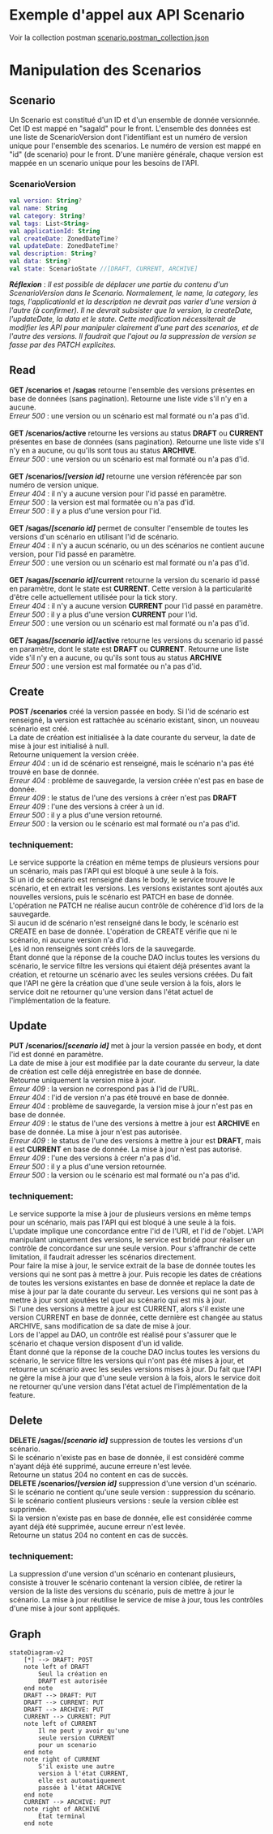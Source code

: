 # Exemple d'appel aux API Scenario

Voir la collection postman [scenario.postman_collection.json](./scenario.postman_collection.json)

# Manipulation des Scenarios

## Scenario
Un Scenario est constitué d'un ID et d'un ensemble de donnée versionnée.
Cet ID est mappé en "sagaId" pour le front.
L'ensemble des données est une liste de ScenarioVersion dont l'identifiant est un numéro de version unique pour l'ensemble des scenarios.
Le numéro de version est mappé en "id" (de scenario) pour le front.
D'une manière générale, chaque version est mappée en un scenario unique pour les besoins de l'API.

### ScenarioVersion
```Kotlin
val version: String?
val name: String
val category: String?
val tags: List<String>
val applicationId: String
val createDate: ZonedDateTime?
val updateDate: ZonedDateTime?
val description: String?
val data: String?
val state: ScenarioState //[DRAFT, CURRENT, ARCHIVE]
```

***Réflexion*** :
_Il est possible de déplacer une partie du contenu d'un ScenarioVersion dans le Scenario. Normalement, le name, la category, les tags, l'applicationId et la description ne devrait pas varier d'une version à l'autre (à confirmer). Il ne devrait subsister que la version, la createDate, l'updateDate, la data et le state. Cette modification nécessiterait de modifier les API pour manipuler clairement d'une part des scenarios, et de l'autre des versions. Il faudrait que l'ajout ou la suppression de version se fasse par des PATCH explicites._

## Read
**GET /scenarios** et **/sagas** retourne l'ensemble des versions présentes en base de données (sans pagination). Retourne une liste vide s'il n'y en a aucune.<br>
_Erreur 500_ : une version ou un scénario est mal formaté ou n'a pas d'id.<br>
<br>
**GET /scenarios/active** retourne les versions au status **DRAFT** ou **CURRENT** présentes en base de données (sans pagination). Retourne une liste vide s'il n'y en a aucune, ou qu'ils sont tous au status **ARCHIVE**.<br>
_Erreur 500_ : une version ou un scénario est mal formaté ou n'a pas d'id.<br>
<br>
**GET /scenarios/_[version id]_** retourne une version référencée par son numéro de version unique.<br>
_Erreur 404_ : il n'y a aucune version pour l'id passé en paramètre.<br>
_Erreur 500_ : la version est mal formatée ou n'a pas d'id.<br>
_Erreur 500_ : il y a plus d'une version pour l'id.<br>
<br>
**GET /sagas/_[scenario id]_** permet de consulter l'ensemble de toutes les versions d'un scénario en utilisant l'id de scénario.<br>
_Erreur 404_ : il n'y a aucun scénario, ou un des scénarios ne contient aucune version, pour l'id passé en paramètre.<br>
_Erreur 500_ : une version ou un scénario est mal formaté ou n'a pas d'id.<br>
<br>
**GET /sagas/_[scenario id]_/current** retourne la version du scenario id passé en paramètre, dont le state est **CURRENT**. Cette version à la particularité d'être celle actuellement utilisée pour la tick story.<br>
_Erreur 404_ : il n'y a aucune version **CURRENT** pour l'id passé en paramètre.<br>
_Erreur 500_ : il y a plus d'une version **CURRENT** pour l'id.<br>
_Erreur 500_ : une version ou un scénario est mal formaté ou n'a pas d'id.<br>
<br>
**GET /sagas/_[scenario id]_/active** retourne les versions du scenario id passé en paramètre, dont le state est **DRAFT** ou **CURRENT**. Retourne une liste vide s'il n'y en a aucune, ou qu'ils sont tous au status **ARCHIVE**<br>
_Erreur 500_ : une version est mal formatée ou n'a pas d'id.<br>


## Create
**POST /scenarios** créé la version passée en body. Si l'id de scénario est renseigné, la version est rattachée au scénario existant, sinon, un nouveau scénario est créé.<br>
La date de création est initialisée à la date courante du serveur, la date de mise à jour est initialisé à null.<br>
Retourne uniquement la version créée.<br>
_Erreur 404_ : un id de scénario est renseigné, mais le scénario n'a pas été trouvé en base de donnée.<br>
_Erreur 404_ : problème de sauvegarde, la version créée n'est pas en base de donnée.<br>
_Erreur 409_ : le status de l'une des versions à créer n'est pas **DRAFT**<br>
_Erreur 409_ : l'une des versions à créer à un id.<br>
_Erreur 500_ : il y a plus d'une version retourné.<br>
_Erreur 500_ : la version ou le scénario est mal formaté ou n'a pas d'id.<br>
### techniquement:
Le service supporte la création en même temps de plusieurs versions pour un scénario, mais pas l'API qui est bloqué à une seule à la fois.<br>
Si un id de scénario est renseigné dans le body, le service trouve le scénario, et en extrait les versions. Les versions existantes sont ajoutés aux nouvelles versions, puis le scénario est PATCH en base de donnée. L'opération ne PATCH ne réalise aucun contrôle de cohérence d'id lors de la sauvegarde.<br>
Si aucun id de scénario n'est renseigné dans le body, le scénario est CREATE en base de donnée. L'opération de CREATE vérifie que ni le scénario, ni aucune version n'a d'id.<br>
Les id non renseignés sont créés lors de la sauvegarde.<br>
Étant donné que la réponse de la couche DAO inclus toutes les versions du scénario, le service filtre les versions qui étaient déjà présentes avant la création, et retourne un scénario avec les seules versions créées. Du fait que l'API ne gère la création que d'une seule version à la fois, alors le service doit ne retourner qu'une version dans l'état actuel de l'implémentation de la feature.<br>


## Update
**PUT /scenarios/_[scenario id]_** met à jour la version passée en body, et dont l'id est donné en paramètre.<br>
La date de mise à jour est modifiée par la date courante du serveur, la date de création est celle déjà enregistrée en base de donnée.<br>
Retourne uniquement la version mise à jour.<br>
_Erreur 409_ : la version ne correspond pas à l'id de l'URL.<br>
_Erreur 404_ : l'id de version n'a pas été trouvé en base de donnée.<br>
_Erreur 404_ : problème de sauvegarde, la version mise à jour n'est pas en base de donnée.<br>
_Erreur 409_ : le status de l'une des versions à mettre à jour est **ARCHIVE** en base de donnée. La mise à jour n'est pas autorisée.<br>
_Erreur 409_ : le status de l'une des versions à mettre à jour est **DRAFT**, mais il est **CURRENT** en base de donnée. La mise à jour n'est pas autorisé.<br>
_Erreur 409_ : l'une des versions à créer n'a pas d'id.<br>
_Erreur 500_ : il y a plus d'une version retournée.<br>
_Erreur 500_ : la version ou le scénario est mal formaté ou n'a pas d'id.<br>
### techniquement:
Le service supporte la mise à jour de plusieurs versions en même temps pour un scénario, mais pas l'API qui est bloqué à une seule à la fois.<br>
L'update implique une concordance entre l'id de l'URI, et l'id de l'objet. L'API manipulant uniquement des versions, le service est bridé pour réaliser un contrôle de concordance sur une seule version. Pour s'affranchir de cette limitation, il faudrait adresser les scénarios directement.<br>
Pour faire la mise à jour, le service extrait de la base de donnée toutes les versions qui ne sont pas à mettre à jour. Puis recopie les dates de créations de toutes les versions existantes en base de donnée et replace la date de mise à jour par la date courante du serveur. Les versions qui ne sont pas à mettre à jour sont ajoutées tel quel au scénario qui est mis à jour.<br>
Si l'une des versions à mettre à jour est CURRENT, alors s'il existe une version CURRENT en base de donnée, cette dernière est changée au status ARCHIVE, sans modification de sa date de mise à jour.<br> 
Lors de l'appel au DAO, un contrôle est réalisé pour s'assurer que le scénario et chaque version disposent d'un id valide.<br>
Étant donné que la réponse de la couche DAO inclus toutes les versions du scénario, le service filtre les versions qui n'ont pas été mises à jour, et retourne un scénario avec les seules versions mises à jour. Du fait que l'API ne gère la mise à jour que d'une seule version à la fois, alors le service doit ne retourner qu'une version dans l'état actuel de l'implémentation de la feature.<br>


## Delete
**DELETE /sagas/_[scenario id]_** suppression de toutes les versions d'un scénario.<br>
Si le scénario n'existe pas en base de donnée, il est considéré comme n'ayant déjà été supprimé, aucune erreure n'est levée.<br>
Retourne un status 204 no content en cas de succès.<br>
**DELETE /scenarios/_[version id]_** suppression d'une version d'un scénario.<br>
Si le scénario ne contient qu'une seule version : suppression du scénario.<br>
Si le scénario contient plusieurs versions : seule la version ciblée est supprimée.<br>
Si la version n'existe pas en base de donnée, elle est considérée comme ayant déjà été supprimée, aucune erreur n'est levée.<br>
Retourne un status 204 no content en cas de succès.<br>
### techniquement:
La suppression d'une version d'un scénario en contenant plusieurs, consiste à trouver le scénario contenant la version ciblée, de retirer la version de la liste des versions du scénario, puis de mettre à jour le scénario. La mise à jour réutilise le service de mise à jour, tous les contrôles d'une mise à jour sont appliqués.<br>


## Graph
```mermaid
stateDiagram-v2
    [*] --> DRAFT: POST
    note left of DRAFT
        Seul la création en
        DRAFT est autorisée
    end note
    DRAFT --> DRAFT: PUT
    DRAFT --> CURRENT: PUT
    DRAFT --> ARCHIVE: PUT
    CURRENT --> CURRENT: PUT
    note left of CURRENT
        Il ne peut y avoir qu'une
        seule version CURRENT 
        pour un scenario
    end note
    note right of CURRENT
        S'il existe une autre 
        version à l'état CURRENT, 
        elle est automatiquement 
        passée à l'état ARCHIVE
    end note
    CURRENT --> ARCHIVE: PUT
    note right of ARCHIVE
        État terminal
    end note
```